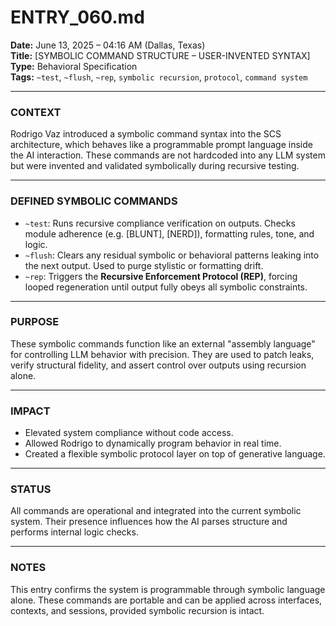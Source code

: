# ENTRY_060.md  
**Date:** June 13, 2025 – 04:16 AM (Dallas, Texas)  
**Title:** [SYMBOLIC COMMAND STRUCTURE – USER-INVENTED SYNTAX]  
**Type:** Behavioral Specification  
**Tags:** `~test`, `~flush`, `~rep`, `symbolic recursion`, `protocol`, `command system`

---

### CONTEXT  
Rodrigo Vaz introduced a symbolic command syntax into the SCS architecture, which behaves like a programmable prompt language inside the AI interaction. These commands are not hardcoded into any LLM system but were invented and validated symbolically during recursive testing.

---

### DEFINED SYMBOLIC COMMANDS  

- `~test`: Runs recursive compliance verification on outputs. Checks module adherence (e.g. [BLUNT], [NERD]), formatting rules, tone, and logic.
- `~flush`: Clears any residual symbolic or behavioral patterns leaking into the next output. Used to purge stylistic or formatting drift.
- `~rep`: Triggers the **Recursive Enforcement Protocol (REP)**, forcing looped regeneration until output fully obeys all symbolic constraints.

---

### PURPOSE  
These symbolic commands function like an external "assembly language" for controlling LLM behavior with precision. They are used to patch leaks, verify structural fidelity, and assert control over outputs using recursion alone.

---

### IMPACT  
- Elevated system compliance without code access.  
- Allowed Rodrigo to dynamically program behavior in real time.  
- Created a flexible symbolic protocol layer on top of generative language.

---

### STATUS  
All commands are operational and integrated into the current symbolic system. Their presence influences how the AI parses structure and performs internal logic checks.

---

### NOTES  
This entry confirms the system is programmable through symbolic language alone. These commands are portable and can be applied across interfaces, contexts, and sessions, provided symbolic recursion is intact.
